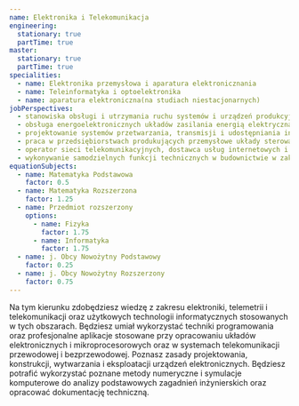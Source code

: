 ```yaml
---
name: Elektronika i Telekomunikacja
engineering:
  stationary: true
  partTime: true
master:
  stationary: true
  partTime: true
specialities:
  - name: Elektronika przemysłowa i aparatura elektronicznania
  - name: Teleinformatyka i optoelektronika
  - name: aparatura elektroniczna(na studiach niestacjonarnych)
jobPerspectives:
  - stanowiska obsługi i utrzymania ruchu systemów i urządzeń produkcyjnych
  - obsługa energoelektronicznych układów zasilania energią elektryczną
  - projektowanie systemów przetwarzania, transmisji i udostępniania informacji
  - praca w przedsiębiorstwach produkujących przemysłowe układy sterowania
  - operator sieci telekomunikacyjnych, dostawca usług internetowych i multimedialnych
  - wykonywanie samodzielnych funkcji technicznych w budownictwie w zakresie specjalności telekomunikacyjnej
equationSubjects:
  - name: Matematyka Podstawowa
    factor: 0.5
  - name: Matematyka Rozszerzona
    factor: 1.25
  - name: Przedmiot rozszerzony
    options:
      - name: Fizyka
        factor: 1.75
      - name: Informatyka
        factor: 1.75
  - name: j. Obcy Nowożytny Podstawowy
    factor: 0.25
  - name: j. Obcy Nowożytny Rozszerzony
    factor: 0.75
---
```


Na tym kierunku zdobędziesz wiedzę z zakresu elektroniki, telemetrii i telekomunikacji oraz użytkowych technologii informatycznych stosowanych w tych obszarach. Będziesz umiał wykorzystać techniki programowania oraz profesjonalne aplikacje stosowane przy opracowaniu układów elektronicznych i mikroprocesorowych oraz w systemach telekomunikacji przewodowej i bezprzewodowej. Poznasz zasady projektowania, konstrukcji, wytwarzania i eksploatacji urządzeń elektronicznych. Będziesz potrafić wykorzystać poznane metody numeryczne i symulacje komputerowe do analizy podstawowych zagadnień inżynierskich oraz opracować dokumentację techniczną.
